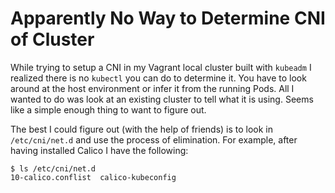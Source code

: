 # Apparently No Way to Determine CNI of Cluster

While trying to setup a CNI in my Vagrant local cluster built with
`kubeadm` I realized there is no `kubectl` you can do to determine it.
You have to look around at the host environment or infer it from the
running Pods. All I wanted to do was look at an existing cluster to tell
what it is using. Seems like a simple enough thing to want to figure
out.

The best I could figure out (with the help of friends) is to look in
`/etc/cni/net.d` and use the process of elimination. For example, after
having installed Calico I have the following:

```
$ ls /etc/cni/net.d
10-calico.conflist  calico-kubeconfig
```
